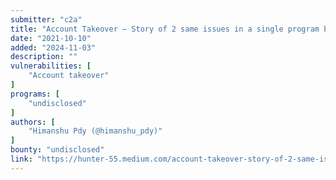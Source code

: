 ```yaml
---
submitter: "c2a"
title: "Account Takeover — Story of 2 same issues in a single program but different sub-domains."
date: "2021-10-10"
added: "2024-11-03"
description: ""
vulnerabilities: [
    "Account takeover"
]
programs: [
    "undisclosed"
]
authors: [
    "Himanshu Pdy (@himanshu_pdy)"
]
bounty: "undisclosed"
link: "https://hunter-55.medium.com/account-takeover-story-of-2-same-issues-in-a-single-program-but-different-sub-domains-in-10-minutes-840b2701db91"
---
```




